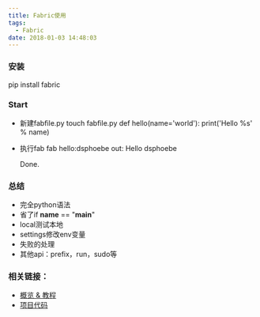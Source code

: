 ```yaml
---
title: Fabric使用
tags:
  - Fabric
date: 2018-01-03 14:48:03
---
```


### 安装
pip install fabric
### Start
- 新建fabfile.py
touch fabfile.py
def hello(name='world'):
    print('Hello %s' % name)
- 执行fab
fab hello:dsphoebe
out: Hello dsphoebe

     Done.

### 总结
- 完全python语法
- 省了if __name__ == "__main__"
- local测试本地
- settings修改env变量
- 失败的处理
- 其他api：prefix，run，sudo等

### 相关链接：
- [概览 & 教程](http://fabric-chs.readthedocs.io/zh_CN/chs/tutorial.html)
- [项目代码](https://github.com/dsphoebe/flask-fabric)
